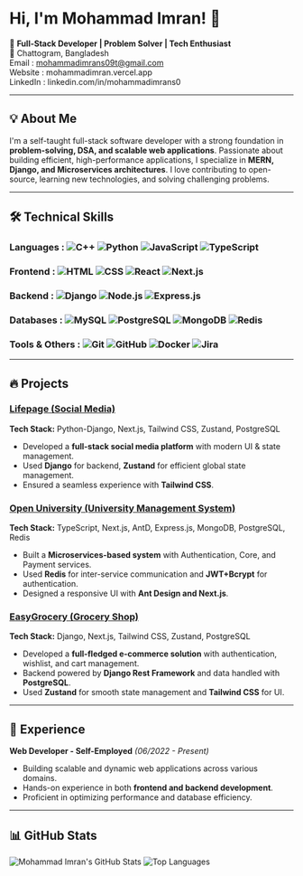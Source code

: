 # Hi, I'm Mohammad Imran! 👋

🚀 **Full-Stack Developer | Problem Solver | Tech Enthusiast**\
📍 Chattogram, Bangladesh\
Email : mohammadimrans09t@gmail.com\
Website : mohammadimran.vercel.app\
LinkedIn : linkedin.com/in/mohammadimrans0

---

## 💡 About Me

I'm a self-taught full-stack software developer with a strong foundation in **problem-solving, DSA, and scalable web applications**. Passionate about building efficient, high-performance applications, I specialize in **MERN, Django, and Microservices architectures**. I love contributing to open-source, learning new technologies, and solving challenging problems.

---

## 🛠️ Technical Skills

### **Languages :**  ![C++](https://img.shields.io/badge/-C++-00599C?style=flat-square&logo=c%2B%2B&logoColor=white)  ![Python](https://img.shields.io/badge/-Python-3776AB?style=flat-square&logo=python&logoColor=white)    ![JavaScript](https://img.shields.io/badge/-JavaScript-F7DF1E?style=flat-square&logo=javascript&logoColor=black)   ![TypeScript](https://img.shields.io/badge/-TypeScript-3178C6?style=flat-square&logo=typescript&logoColor=white)

### **Frontend :**  ![HTML](https://img.shields.io/badge/-HTML5-E34F26?style=flat-square&logo=html5&logoColor=white)  ![CSS](https://img.shields.io/badge/-CSS3-1572B6?style=flat-square&logo=css3&logoColor=white)  ![React](https://img.shields.io/badge/-React-61DAFB?style=flat-square&logo=react&logoColor=black)  ![Next.js](https://img.shields.io/badge/-Next.js-000000?style=flat-square&logo=next.js&logoColor=white)

### **Backend :**  ![Django](https://img.shields.io/badge/-Django-092E20?style=flat-square&logo=django&logoColor=white)  ![Node.js](https://img.shields.io/badge/-Node.js-339933?style=flat-square&logo=node.js&logoColor=white)  ![Express.js](https://img.shields.io/badge/-Express.js-000000?style=flat-square&logo=express&logoColor=white)

### **Databases :**  ![MySQL](https://img.shields.io/badge/-MySQL-4479A1?style=flat-square&logo=mysql&logoColor=white)  ![PostgreSQL](https://img.shields.io/badge/-PostgreSQL-336791?style=flat-square&logo=postgresql&logoColor=white)  ![MongoDB](https://img.shields.io/badge/-MongoDB-47A248?style=flat-square&logo=mongodb&logoColor=white)  ![Redis](https://img.shields.io/badge/-Redis-DC382D?style=flat-square&logo=redis&logoColor=white)

### **Tools & Others :**  ![Git](https://img.shields.io/badge/-Git-F05032?style=flat-square&logo=git&logoColor=white)  ![GitHub](https://img.shields.io/badge/-GitHub-181717?style=flat-square&logo=github&logoColor=white)  ![Docker](https://img.shields.io/badge/-Docker-2496ED?style=flat-square&logo=docker&logoColor=white)  ![Jira](https://img.shields.io/badge/-Jira-0052CC?style=flat-square&logo=jira&logoColor=white)

---

## 🔥 Projects

### [Lifepage (Social Media)](#)

**Tech Stack:** Python-Django, Next.js, Tailwind CSS, Zustand, PostgreSQL

- Developed a **full-stack social media platform** with modern UI & state management.
- Used **Django** for backend, **Zustand** for efficient global state management.
- Ensured a seamless experience with **Tailwind CSS**.

### [Open University (University Management System)](#)

**Tech Stack:** TypeScript, Next.js, AntD, Express.js, MongoDB, PostgreSQL, Redis

- Built a **Microservices-based system** with Authentication, Core, and Payment services.
- Used **Redis** for inter-service communication and **JWT+Bcrypt** for authentication.
- Designed a responsive UI with **Ant Design and Next.js**.

### [EasyGrocery (Grocery Shop)](#)

**Tech Stack:** Django, Next.js, Tailwind CSS, Zustand, PostgreSQL

- Developed a **full-fledged e-commerce solution** with authentication, wishlist, and cart management.
- Backend powered by **Django Rest Framework** and data handled with **PostgreSQL**.
- Used **Zustand** for smooth state management and **Tailwind CSS** for UI.

---

## 🎼 Experience

**Web Developer - Self-Employed** *(06/2022 - Present)*

- Building scalable and dynamic web applications across various domains.
- Hands-on experience in both **frontend and backend development**.
- Proficient in optimizing performance and database efficiency.

---

## 📊 GitHub Stats

![Mohammad Imran's GitHub Stats](https://github-readme-stats.vercel.app/api?username=mohammadimrans0&show_icons=true&theme=radical)   ![Top Languages](https://github-readme-stats.vercel.app/api/top-langs/?username=mohammadimrans0&layout=compact&theme=radical)

